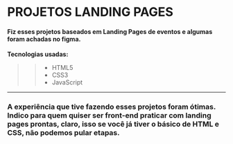 # PROJETOS LANDING PAGES 

#### Fiz esses projetos baseados em Landing Pages de eventos e algumas foram achadas no figma.

 **Tecnologias usadas:**
> > * HTML5 
> > * CSS3
> > * JavaScript

---

### A experiência que tive fazendo esses projetos foram ótimas. Indico para quem quiser ser front-end praticar com landing pages prontas, claro, isso se você já tiver o básico de HTML e CSS, não podemos pular etapas.


